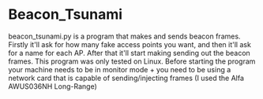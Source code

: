 # Beacon_Tsunami
beacon_tsunami.py is a program that makes and sends beacon frames. Firstly it'll ask for how many fake access points you want, and then it'll ask for a name for each AP. After that it'll start making sending out the beacon frames. This program was only tested on Linux. Before starting the program your machine needs to be in monitor mode + you need to be using a network card that is capable of sending/injecting frames (I used the Alfa AWUS036NH Long-Range)
